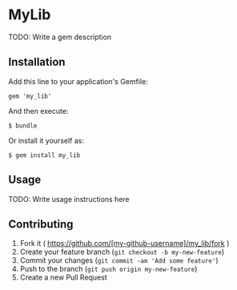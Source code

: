 # MyLib

TODO: Write a gem description

## Installation

Add this line to your application's Gemfile:

    gem 'my_lib'

And then execute:

    $ bundle

Or install it yourself as:

    $ gem install my_lib

## Usage

TODO: Write usage instructions here

## Contributing

1. Fork it ( https://github.com/[my-github-username]/my_lib/fork )
2. Create your feature branch (`git checkout -b my-new-feature`)
3. Commit your changes (`git commit -am 'Add some feature'`)
4. Push to the branch (`git push origin my-new-feature`)
5. Create a new Pull Request
